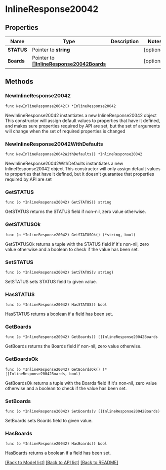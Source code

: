 # InlineResponse20042

## Properties

Name | Type | Description | Notes
------------ | ------------- | ------------- | -------------
**STATUS** | Pointer to **string** |  | [optional] 
**Boards** | Pointer to [**[]InlineResponse20042Boards**](InlineResponse20042Boards.md) |  | [optional] 

## Methods

### NewInlineResponse20042

`func NewInlineResponse20042() *InlineResponse20042`

NewInlineResponse20042 instantiates a new InlineResponse20042 object
This constructor will assign default values to properties that have it defined,
and makes sure properties required by API are set, but the set of arguments
will change when the set of required properties is changed

### NewInlineResponse20042WithDefaults

`func NewInlineResponse20042WithDefaults() *InlineResponse20042`

NewInlineResponse20042WithDefaults instantiates a new InlineResponse20042 object
This constructor will only assign default values to properties that have it defined,
but it doesn't guarantee that properties required by API are set

### GetSTATUS

`func (o *InlineResponse20042) GetSTATUS() string`

GetSTATUS returns the STATUS field if non-nil, zero value otherwise.

### GetSTATUSOk

`func (o *InlineResponse20042) GetSTATUSOk() (*string, bool)`

GetSTATUSOk returns a tuple with the STATUS field if it's non-nil, zero value otherwise
and a boolean to check if the value has been set.

### SetSTATUS

`func (o *InlineResponse20042) SetSTATUS(v string)`

SetSTATUS sets STATUS field to given value.

### HasSTATUS

`func (o *InlineResponse20042) HasSTATUS() bool`

HasSTATUS returns a boolean if a field has been set.

### GetBoards

`func (o *InlineResponse20042) GetBoards() []InlineResponse20042Boards`

GetBoards returns the Boards field if non-nil, zero value otherwise.

### GetBoardsOk

`func (o *InlineResponse20042) GetBoardsOk() (*[]InlineResponse20042Boards, bool)`

GetBoardsOk returns a tuple with the Boards field if it's non-nil, zero value otherwise
and a boolean to check if the value has been set.

### SetBoards

`func (o *InlineResponse20042) SetBoards(v []InlineResponse20042Boards)`

SetBoards sets Boards field to given value.

### HasBoards

`func (o *InlineResponse20042) HasBoards() bool`

HasBoards returns a boolean if a field has been set.


[[Back to Model list]](../README.md#documentation-for-models) [[Back to API list]](../README.md#documentation-for-api-endpoints) [[Back to README]](../README.md)


